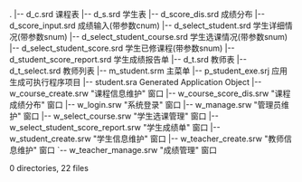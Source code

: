 .
|-- d_c.srd								课程表
|-- d_s.srd								学生表
|-- d_score_dis.srd						成绩分布
|-- d_score_input.srd					成绩输入(带参数cnum)
|-- d_select_student.srd				学生详细情况(带参数snum)
|-- d_select_student_course.srd			学生选课情况(带参数snum)
|-- d_select_student_score.srd			学生已修课程(带参数snum)
|-- d_student_score_report.srd			学生成绩报告单
|-- d_t.srd								教师表
|-- d_t_select.srd						教师列表
|-- m_student.srm						主菜单
|-- p_student_exe.srj					应用生成可执行程序项目
|-- student.sra							Generated Application Object
|-- w_course_create.srw					"课程信息维护" 窗口
|-- w_course_score_dis.srw				"课程成绩分布" 窗口
|-- w_login.srw							"系统登录" 窗口
|-- w_manage.srw						"管理员维护" 窗口
|-- w_select_course.srw					"学生选课管理" 窗口
|-- w_select_student_score_report.srw	"学生成绩单" 窗口
|-- w_student_create.srw				"学生信息维护" 窗口
|-- w_teacher_create.srw				"教师信息维护" 窗口
`-- w_teacher_manage.srw				"成绩管理" 窗口

0 directories, 22 files
